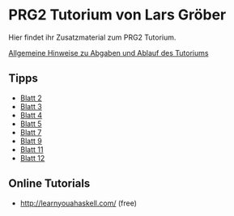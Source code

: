 # PRG2 Tutorium von Lars Gröber

Hier findet ihr Zusatzmaterial zum PRG2 Tutorium.

[Allgemeine Hinweise zu Abgaben und Ablauf des Tutoriums](Hinweise.md)

## Tipps

- [Blatt 2](Tipps/Blatt2.md)
- [Blatt 3](Tipps/Blatt3.md)
- [Blatt 4](Tipps/Blatt4.md)
- [Blatt 5](Tipps/Blatt5.md)
- [Blatt 7](Tipps/Blatt7.md)
- [Blatt 9](Tipps/Blatt9.md)
- [Blatt 11](Tipps/Blatt11.md)
- [Blatt 12](Tipps/Blatt12.md)

## Online Tutorials

- http://learnyouahaskell.com/ (free)
